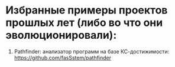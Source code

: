 # Избранные примеры проектов прошлых лет (либо во что они эволюционировали):

1. Pathfinder: анализатор программ на базе КС-достижимости: https://github.com/fasSstem/pathfinder
